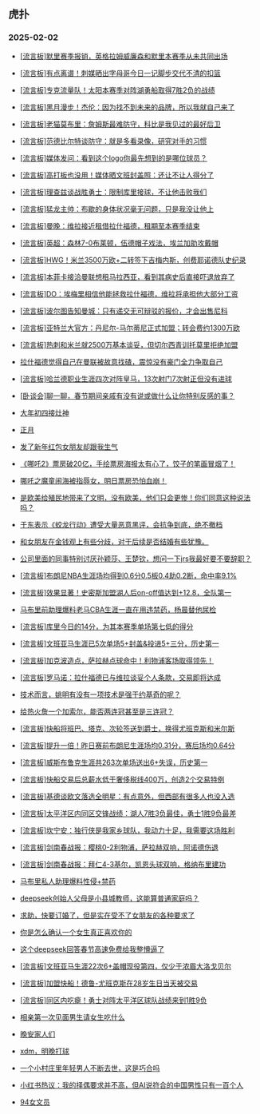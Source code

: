 ## 虎扑 
### 2025-02-02

+ [[流言板]默里赛季报销，英格拉姆威廉森和默里本赛季从未共同出场](https://bbs.hupu.com/630280011.html)

+ [[流言板]有点离谱！刺媒晒出字母哥今日一记脚步交代不清的扣篮](https://bbs.hupu.com/630280973.html)

+ [[流言板]专克流量队！太阳本赛季对阵湖勇船取得7胜2负的战绩](https://bbs.hupu.com/630280629.html)

+ [[流言板]黑月漫步！杰伦：因为找不到未来的品牌，所以我就自己来了](https://bbs.hupu.com/630279978.html)

+ [[流言板]老猫莫布里：詹姆斯最难防守，科比是我见过的最好后卫](https://bbs.hupu.com/630280384.html)

+ [[流言板]范德比尔特谈防守：就是多看录像，研究对手的习惯](https://bbs.hupu.com/630279878.html)

+ [[流言板]媒体发问：看到这个logo你最先想到的是哪位球员？](https://bbs.hupu.com/630279827.html)

+ [[流言板]高打板也没用！媒体晒文班封盖照：还让不让人得分了](https://bbs.hupu.com/630279705.html)

+ [[流言板]理查兹谈战胜勇士：限制库里接球，不让他击败我们](https://bbs.hupu.com/630280177.html)

+ [[流言板]猛龙主帅：布歇的身体状况毫无问题，只是我没让他上](https://bbs.hupu.com/630281120.html)

+ [[流言板]曼晚：维拉接近租借拉什福德，租期至本赛季结束](https://bbs.hupu.com/630279782.html)

+ [[流言板]英超：森林7-0布莱顿，伍德帽子戏法，埃兰加助攻戴帽](https://bbs.hupu.com/630282253.html)

+ [[流言板]HWG！米兰3500万欧+二转签下吉梅内斯，创费耶诺德队史纪录](https://bbs.hupu.com/630279136.html)

+ [[流言板]本菲卡接洽曼联想租马拉西亚，看到其病史后直接吓退放弃了](https://bbs.hupu.com/630275198.html)

+ [[流言板]DO：埃梅里相信他能拯救拉什福德，维拉将承担他大部分工资](https://bbs.hupu.com/630280949.html)

+ [[流言板]波尔图告知曼城：只有递交无可辩驳的报价，才会出售尼科](https://bbs.hupu.com/630275160.html)

+ [[流言板]亚特兰大官方：丹尼尔-马尔蒂尼正式加盟；转会费约1300万欧](https://bbs.hupu.com/630281437.html)

+ [[流言板]热刺和米兰就2500万基本谈妥，但切尔西青训托莫里拒绝加盟](https://bbs.hupu.com/630279115.html)

+ [拉什福德觉得自己在曼联被故意找碴，震惊没有豪门全力争取自己](https://bbs.hupu.com/630278868.html)

+ [[流言板]哈兰德职业生涯四次对阵皇马，13次射门7次射正但没有进球](https://bbs.hupu.com/630278263.html)

+ [[卧谈会]聊一聊，春节期间亲戚有没有说或做什么让你特别反感的事？](https://bbs.hupu.com/630281379.html)

+ [大年初四接灶神](https://bbs.hupu.com/630280813.html)

+ [正月](https://bbs.hupu.com/630280243.html)

+ [发了新年红包女朋友却跟我生气](https://bbs.hupu.com/630281657.html)

+ [《哪吒2》票房破20亿，手绘票房海报太有心了，饺子的笔画冒烟了！](https://bbs.hupu.com/630280918.html)

+ [哪吒之魔童闹海被指辱女，明日票房恐怕血崩！](https://bbs.hupu.com/630280970.html)

+ [是欧美给殖民地带来了文明，没有欧美，他们只会更惨！你们同意这种说法吗？](https://bbs.hupu.com/630280073.html)

+ [于东表示《蛟龙行动》遭受大量恶意黑评，会抗争到底，绝不撤档](https://bbs.hupu.com/630280129.html)

+ [和女朋友在金钱观上有些分歧，对于后续是否结婚有些犹豫。](https://bbs.hupu.com/630279771.html)

+ [公司里面的同事特别讨厌孙颖莎、王楚钦，想问一下jrs我最好要不要辞职？](https://bbs.hupu.com/630281348.html)

+ [[流言板]布朗尼NBA生涯场均得到0.6分0.5板0.4助0.2断，命中率9.1%](https://bbs.hupu.com/630283237.html)

+ [[流言板]效果显著！史密斯加盟湖人后on-off值达到+12.8，全队第一](https://bbs.hupu.com/630282628.html)

+ [马布里前助理爆料老马CBA生涯一直在用违禁药，杨晨替他尿检](https://bbs.hupu.com/630281862.html)

+ [[流言板]库里今日的14分，为其本赛季单场第七低的得分](https://bbs.hupu.com/630280869.html)

+ [[流言板]文班亚马生涯已5次单场5+封盖&amp;投进5+三分，历史第一](https://bbs.hupu.com/630280313.html)

+ [[流言板]加克波造点，萨拉赫点球命中！利物浦客场取得领先！](https://bbs.hupu.com/630282964.html)

+ [[流言板]罗马诺：拉什福德已与维拉谈妥个人条款，交易即将达成](https://bbs.hupu.com/630283301.html)

+ [技术而言，姚明有没有一项技术是强于约基奇的呢？](https://bbs.hupu.com/630281888.html)

+ [给热火詹一个加索尔，能否两连冠甚至是三连冠？](https://bbs.hupu.com/630282356.html)

+ [[流言板]快船将班巴、塔克、次轮签送到爵士，换得尤班克斯和米尔斯](https://bbs.hupu.com/630284120.html)

+ [[流言板]提升一倍！昨日赛前布朗尼生涯场均0.31分，赛后场均0.64分](https://bbs.hupu.com/630283685.html)

+ [[流言板]威斯布鲁克生涯共263次单场送出6+失误，历史第一](https://bbs.hupu.com/630283601.html)

+ [[流言板]快船交易后总薪水低于奢侈税线400万，创造2个交易特例](https://bbs.hupu.com/630284488.html)

+ [[流言板]基德谈欧文落选全明星：有点意外，但西部有很多人也没入选](https://bbs.hupu.com/630281806.html)

+ [[流言板]太平洋区内同区交锋战绩：湖人7胜3负最佳，勇士1胜9负最差](https://bbs.hupu.com/630283425.html)

+ [[流言板]坎宁安：独行侠是我家乡球队，我动力十足，我需要这场胜利](https://bbs.hupu.com/630281589.html)

+ [[流言板]剑南春战报：樱桃0-2利物浦，萨拉赫双响，阿诺德伤退](https://bbs.hupu.com/630283864.html)

+ [[流言板]剑南春战报：拜仁4-3基尔，凯恩头球双响，格纳布里建功](https://bbs.hupu.com/630283550.html)

+ [马布里私人助理爆料性侵+禁药](https://bbs.hupu.com/630282996.html)

+ [deepseek创始人父母是小县城教师，这能算普通家庭吗？](https://bbs.hupu.com/630281339.html)

+ [求助，快要订婚了，但是实在受不了女朋友的各种要求了](https://bbs.hupu.com/630283330.html)

+ [你是怎么确认一个女生真正喜欢你的](https://bbs.hupu.com/630281963.html)

+ [这个deepseek回答春节高速免费给我整懵逼了](https://bbs.hupu.com/630282227.html)

+ [[流言板]文班亚马生涯22次6+盖帽现役第四，仅少于浓眉大洛戈贝尔](https://bbs.hupu.com/630283063.html)

+ [[流言板]加盟快船！德鲁-尤班克斯在28岁生日当天被交易](https://bbs.hupu.com/630284610.html)

+ [[流言板]同区内吃瘪！勇士对阵太平洋区球队战绩来到1胜9负](https://bbs.hupu.com/630282503.html)

+ [相亲第一次见面男生请女生吃什么](https://bbs.hupu.com/630282392.html)

+ [晚安家人们](https://bbs.hupu.com/630283627.html)

+ [xdm，明晚打球](https://bbs.hupu.com/630283189.html)

+ [一个小村庄里年轻男人不断去世，这是巧合吗](https://bbs.hupu.com/630282337.html)

+ [小红书热议：我的择偶要求并不高，但AI说符合的中国男性只有一百个人](https://bbs.hupu.com/630283176.html)

+ [94女文员](https://bbs.hupu.com/630284155.html)

